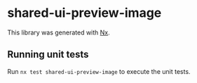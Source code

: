 # shared-ui-preview-image

This library was generated with [Nx](https://nx.dev).

## Running unit tests

Run `nx test shared-ui-preview-image` to execute the unit tests.

